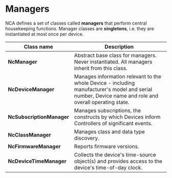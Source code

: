 # Managers

NCA defines a set of classes called **managers** that perform central housekeeping functions. Manager classes are **singletons**, i.e. they are instantiated at most once per device.

| **Class name** | **Description** |
| --- | --- |
| **NcManager** | Abstract base class for managers. Never instantiated. All managers inherit from this class. |
| **NcDeviceManager** | Manages information relevant to the whole Device - including manufacturer's model and serial number, Device name and role and overall operating state. |
| **NcSubscriptionManager** | Manages subscriptions, the constructs by which Devices inform Controllers of significant events. |
| **NcClassManager** | Manages class and data type discovery. |
| **NcFirmwareManager** | Reports firmware versions. |
| **NcDeviceTimeManager** | Collects the device's time-source object(s) and provides access to the device's time-of-day clock. |
